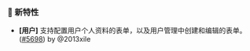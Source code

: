 ### 🎉 新特性

- **[用户]** 支持配置用户个人资料的表单，以及用户管理中创建和编辑的表单。 ([#5698](https://github.com/nocobase/nocobase/pull/5698)) by @2013xile

